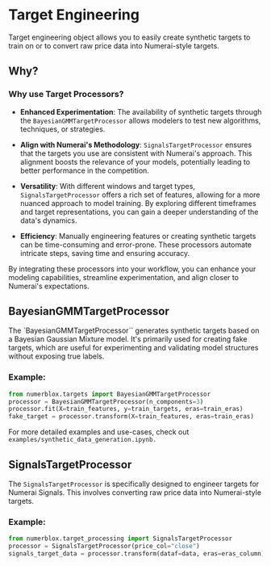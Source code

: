 # Target Engineering

Target engineering object allows you to easily create synthetic targets to train on or to convert raw price data into Numerai-style targets.

## Why?

### Why use Target Processors?

- **Enhanced Experimentation**: The availability of synthetic targets through the `BayesianGMMTargetProcessor` allows modelers to test new algorithms, techniques, or strategies.

- **Align with Numerai's Methodology**: `SignalsTargetProcessor` ensures that the targets you use are consistent with Numerai's approach. This alignment boosts the relevance of your models, potentially leading to better performance in the competition.

- **Versatility**: With different windows and target types, `SignalsTargetProcessor` offers a rich set of features, allowing for a more nuanced approach to model training. By exploring different timeframes and target representations, you can gain a deeper understanding of the data's dynamics.

- **Efficiency**: Manually engineering features or creating synthetic targets can be time-consuming and error-prone. These processors automate intricate steps, saving time and ensuring accuracy.

By integrating these processors into your workflow, you can enhance your modeling capabilities, streamline experimentation, and align closer to Numerai's expectations.

## BayesianGMMTargetProcessor

The `BayesianGMMTargetProcessor`` generates synthetic targets based on a Bayesian Gaussian Mixture model. It's primarily used for creating fake targets, which are useful for experimenting and validating model structures without exposing true labels.

### Example:
```py
from numerblox.targets import BayesianGMMTargetProcessor
processor = BayesianGMMTargetProcessor(n_components=3)
processor.fit(X=train_features, y=train_targets, eras=train_eras)
fake_target = processor.transform(X=train_features, eras=train_eras)
```

For more detailed examples and use-cases, check out `examples/synthetic_data_generation.ipynb.`


## SignalsTargetProcessor

The `SignalsTargetProcessor` is specifically designed to engineer targets for Numerai Signals. This involves converting raw price data into Numerai-style targets.

### Example:
```py
from numerblox.target_processing import SignalsTargetProcessor
processor = SignalsTargetProcessor(price_col="close")
signals_target_data = processor.transform(dataf=data, eras=eras_column)
```